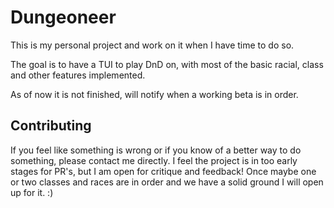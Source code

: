 # Dungeoneer

This is my personal project and work on it when I have time to do so.

The goal is to have a TUI to play DnD on, with most of the basic racial, class and other features implemented.

As of now it is not finished, will notify when a working beta is in order.

## Contributing

If you feel like something is wrong or if you know of a better way to do something, please contact me directly. I feel the project is in too early stages for PR's, but I am open for critique and feedback! Once maybe one or two classes and races are in order and we have a solid ground I will open up for it. :)
